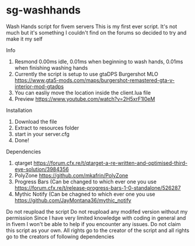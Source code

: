 # sg-washhands
Wash Hands script for fivem servers
This is my first ever script. It's not much but it's something I couldn't find on the forums so decided to try and make it my self

Info
1. Resmond 0.00ms idle, 0.01ms when beginning to wash hands, 0.01ms when finishing washing hands
2. Currently the script is setup to use gtaDPS Burgershot MLO https://www.gta5-mods.com/maps/burgershot-remastered-gta-v-interior-mod-gtadps
3. You can easliy move the location inside the client.lua file
4. Preview https://www.youtube.com/watch?v=2H5xrF1l0eM

Installation
1. Download the file
2. Extract to resources folder
3. start in your server.cfg
4. Done!

Dependencies
1. qtarget https://forum.cfx.re/t/qtarget-a-re-written-and-optimised-third-eye-solution/3984356
2. PolyZone https://github.com/mkafrin/PolyZone
3. Progress Bars (Can be changed to which ever one you use https://forum.cfx.re/t/release-progress-bars-1-0-standalone/526287
4. Mythic Notify (Can be chagned to which ever one you use https://github.com/JayMontana36/mythic_notify

Do not reupload the script
Do not reupload any modifed version without my permission
Since I have very limited knowledge with coding in general and in fivem I won't be able to help if you encounter any issues. 
Do not claim this script as your own.
All rights go to the creator of the script and all rights go to the creators of following dependencies
